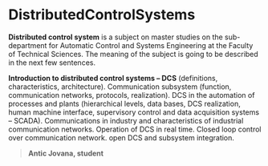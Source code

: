 # DistributedControlSystems

  **Distributed control system** is a subject on master studies on the sub-department for Automatic Control and Systems Engineering at the Faculty of Technical Sciences. 
The meaning of the subject is going to be described in the next few sentences.

  **Introduction to distributed control systems – DCS** (definitions, characteristics, architecture). Communication subsystem (function, communication networks, protocols, realization). DCS in the automation of processes and plants (hierarchical levels, data bases, DCS realization, human machine interface, supervisory control and data acquisition systems – SCADA). Communications in industry and characteristics of industrial communication networks. Operation of DCS in real time. Closed loop control over communication network. open DCS and subsystem integration.  
  
>**Antic Jovana, student** 